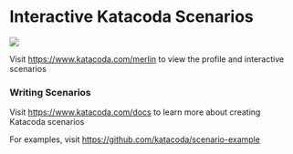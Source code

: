 # Interactive Katacoda Scenarios

[![](http://shields.katacoda.com/katacoda/merlin/count.svg)](https://www.katacoda.com/merlin "Get your profile on Katacoda.com")

Visit https://www.katacoda.com/merlin to view the profile and interactive scenarios

### Writing Scenarios
Visit https://www.katacoda.com/docs to learn more about creating Katacoda scenarios

For examples, visit https://github.com/katacoda/scenario-example
